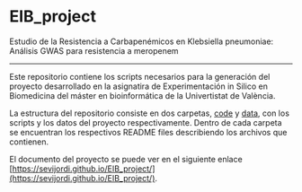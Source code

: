 # EIB_project
Estudio de la Resistencia a Carbapenémicos en Klebsiella pneumoniae: Análisis GWAS para resistencia a meropenem

---

Este repositorio contiene los scripts necesarios para la generación del proyecto desarrollado en la asignatira de Experimentación in Silico en Biomedicina del máster en bioinformática de la Univertistat de València. 

La estructura del repositorio consiste en dos carpetas, [code](code/) y [data](data/), con los scripts y los datos del proyecto respectivamente. Dentro de cada carpeta se encuentran los respectivos README files describiendo los archivos que contienen.

El documento del proyecto se puede ver en el siguiente enlace [https://sevijordi.github.io/EIB_project/](https://sevijordi.github.io/EIB_project/).
